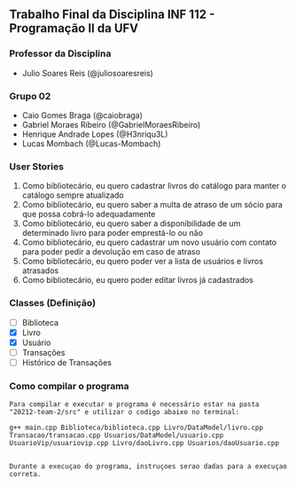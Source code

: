 ## Trabalho Final da Disciplina INF 112 - Programação II da UFV

### Professor da Disciplina
- Julio Soares Reis (@juliosoaresreis)

### Grupo 02
- Caio Gomes Braga (@caiobraga)
- Gabriel Moraes Ribeiro (@GabrielMoraesRibeiro)
- Henrique Andrade Lopes (@H3nriqu3L)
- Lucas Mombach (@Lucas-Mombach)

### User Stories
1. Como bibliotecário, eu quero cadastrar livros do catálogo para manter o catálogo sempre atualizado
2. Como bibliotecário, eu quero saber a multa de atraso de um sócio para que possa cobrá-lo adequadamente
3. Como bibliotecário, eu  quero saber a disponibilidade de um determinado livro para poder emprestá-lo ou não
4. Como bibliotecário, eu quero cadastrar um novo usuário com contato para poder pedir a devolução em caso de atraso
5. Como bibliotecário, eu quero poder ver a lista de usuários e livros atrasados
6. Como bibliotecário, eu quero poder editar livros já cadastrados

### Classes (Definição)
- [ ] Biblioteca
- [x] Livro
- [x] Usuário
- [ ] Transações
- [ ] Histórico de Transações

### Como compilar o programa
    Para compilar e executar o programa é necessário estar na pasta "20212-team-2/src" e utilizar o codigo abaixo no terminal:

    g++ main.cpp Biblioteca/biblioteca.cpp Livro/DataModel/livro.cpp Transacao/transacao.cpp Usuarios/DataModel/usuario.cpp UsuarioVip/usuariovip.cpp Livro/daoLivro.cpp Usuarios/daoUsuario.cpp

    
    Durante a execuçao do programa, instruçoes serao dadas para a execuçao correta.
